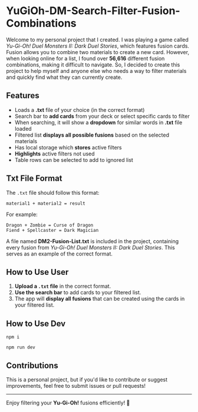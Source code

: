 # YuGiOh-DM-Search-Filter-Fusion-Combinations

Welcome to my personal project that I created. I was playing a game called _Yu-Gi-Oh! Duel Monsters II: Dark Duel Stories_, which features fusion cards. Fusion allows you to combine two materials to create a new card. However, when looking online for a list, I found over **56,616** different fusion combinations, making it difficult to navigate. So, I decided to create this project to help myself and anyone else who needs a way to filter materials and quickly find what they can currently create.

## Features

-   Loads a **.txt** file of your choice (in the correct format)
-   Search bar to **add cards** from your deck or select specific cards to filter
-   When searching, it will show a **dropdown** for similar words in **.txt** file loaded
-   Filtered list **displays all possible fusions** based on the selected materials
-   Has local storage which **stores** active filters
-   **Highlights** active filters not used
-   Table rows can be selected to add to ignored list

## Txt File Format

The `.txt` file should follow this format:

```
material1 + material2 = result
```

For example:

```
Dragon + Zombie = Curse of Dragon
Fiend + Spellcaster = Dark Magician
```

A file named **DM2-Fusion-List.txt** is included in the project, containing every fusion from _Yu-Gi-Oh! Duel Monsters II: Dark Duel Stories_. This serves as an example of the correct format.

## How to Use User

1. **Upload a `.txt` file** in the correct format.
2. **Use the search bar** to add cards to your filtered list.
3. The app will **display all fusions** that can be created using the cards in your filtered list.

## How to Use Dev

```
npm i
```

```
npm run dev
```

## Contributions

This is a personal project, but if you'd like to contribute or suggest improvements, feel free to submit issues or pull requests!

---

Enjoy filtering your **Yu-Gi-Oh!** fusions efficiently! 🚀
